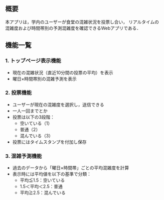## 概要
本アプリは，学内のユーザーが食堂の混雑状況を投票し合い，
リアルタイムの混雑度および時間帯別の予測混雑度を確認できるWebアプリである．

## 機能一覧
### 1. トップページ表示機能
- 現在の混雑状況（直近10分間の投票の平均）を表示
- 曜日×時間帯別の混雑予測を表示

### 2. 投票機能
- ユーザーが現在の混雑度を選択し，送信できる
- 一人一回までとか
- 投票は以下の3段階：
    - 空いている（1）
    - 普通（2）
    - 混んでいる（3）
- 投票にはタイムスタンプを付加し保存

### 3. 混雑予測機能
- 過去のデータから「曜日×時間帯」ごとの平均混雑度を計算
- 表示時には平均値を以下の基準で分類：
    - 平均≦1.5：空いている
    - 1.5＜平均＜2.5：普通
    - 平均≧2.5：混んでいる